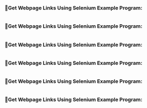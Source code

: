 ### :dart:Get Webpage Links Using Selenium Example Program: <br> 
```
```
### :dart:Get Webpage Links Using Selenium Example Program: <br> 
```
```
### :dart:Get Webpage Links Using Selenium Example Program: <br> 
```
```
### :dart:Get Webpage Links Using Selenium Example Program: <br> 
```
```
### :dart:Get Webpage Links Using Selenium Example Program: <br> 
```
```
### :dart:Get Webpage Links Using Selenium Example Program: <br> 
```
```
